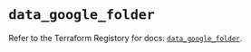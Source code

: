 # `data_google_folder`

Refer to the Terraform Registory for docs: [`data_google_folder`](https://registry.terraform.io/providers/hashicorp/google/4.63.1/docs/data-sources/folder).
